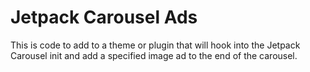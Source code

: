 # Jetpack Carousel Ads
This is code to add to a theme or plugin that will hook into the Jetpack Carousel init and add a specified image ad to the end of the carousel.